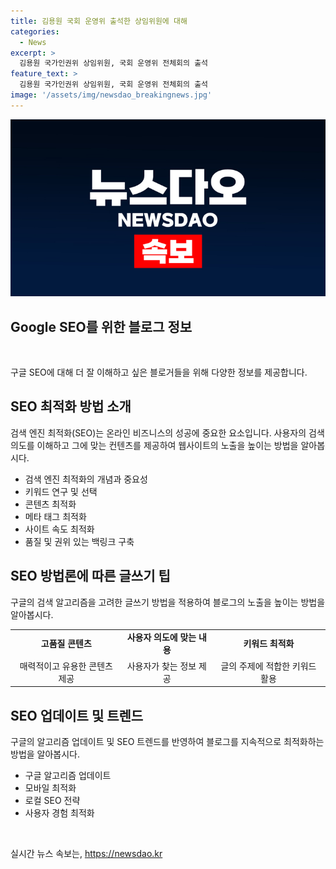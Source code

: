 ```yaml
---
title: 김용원 국회 운영위 출석한 상임위원에 대해
categories:
  - News
excerpt: >
  김용원 국가인권위 상임위원, 국회 운영위 전체회의 출석
feature_text: >
  김용원 국가인권위 상임위원, 국회 운영위 전체회의 출석
image: '/assets/img/newsdao_breakingnews.jpg'
---
```


<p><img src="/assets/img/newsdao_breakingnews.jpg" alt="implanttips 속보" /></p>

<h2 data-ke-size="size26">Google SEO를 위한 블로그 정보</h2>

<p data-ke-size="size16">&nbsp;</p>

<p>구글 SEO에 대해 더 잘 이해하고 싶은 블로거들을 위해 다양한 정보를 제공합니다.</p>

<h2 data-ke-size="size24">SEO 최적화 방법 소개</h2>

<p data-ke-size="size16">검색 엔진 최적화(SEO)는 온라인 비즈니스의 성공에 중요한 요소입니다. 사용자의 검색 의도를 이해하고 그에 맞는 컨텐츠를 제공하여 웹사이트의 노출을 높이는 방법을 알아봅시다.</p>

<ul>
  <li>검색 엔진 최적화의 개념과 중요성</li>
  <li>키워드 연구 및 선택</li>
  <li>콘텐츠 최적화</li>
  <li>메타 태그 최적화</li>
  <li>사이트 속도 최적화</li>
  <li>품질 및 권위 있는 백링크 구축</li>
</ul>

<h2 data-ke-size="size24">SEO 방법론에 따른 글쓰기 팁</h2>

<p data-ke-size="size16">구글의 검색 알고리즘을 고려한 글쓰기 방법을 적용하여 블로그의 노출을 높이는 방법을 알아봅시다.</p>

<table>
  <tr>
    <td style="text-align: center; height: 17px;"><b>고품질 콘텐츠</b></td>
    <td style="text-align: center; height: 17px;"><b>사용자 의도에 맞는 내용</b></td>
    <td style="text-align: center; height: 17px;"><b>키워드 최적화</b></td>
  </tr>
  <tr>
    <td style="text-align: center; height: 17px;">매력적이고 유용한 콘텐츠 제공</td>
    <td style="text-align: center; height: 17px;">사용자가 찾는 정보 제공</td>
    <td style="text-align: center; height: 17px;">글의 주제에 적합한 키워드 활용</td>
  </tr>
</table>

<h2 data-ke-size="size24">SEO 업데이트 및 트렌드</h2>

<p data-ke-size="size16">구글의 알고리즘 업데이트 및 SEO 트렌드를 반영하여 블로그를 지속적으로 최적화하는 방법을 알아봅시다.</p>

<ul>
  <li>구글 알고리즘 업데이트</li>
  <li>모바일 최적화</li>
  <li>로컬 SEO 전략</li>
  <li>사용자 경험 최적화</li>
</ul>

<p data-ke-size="size16">&nbsp;</p>
실시간 뉴스 속보는, <a href="https://newsdao.kr" rel="dofollow">https://newsdao.kr</a>


